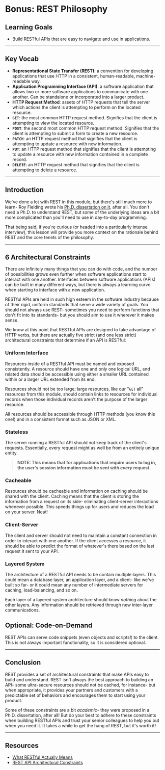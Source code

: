 # Bonus: REST Philosophy

## Learning Goals

- Build RESTful APIs that are easy to navigate and use in applications.

***

## Key Vocab

- **Representational State Transfer (REST)**: a convention for developing
  applications that use HTTP in a consistent, human-readable, machine-readable
  way.
- **Application Programming Interface (API)**: a software application that
  allows two or more software applications to communicate with one another.
  Can be standalone or incorporated into a larger product.
- **HTTP Request Method**: assets of HTTP requests that tell the server which
  actions the client is attempting to perform on the located resource.
- **`GET`**: the most common HTTP request method. Signifies that the client is
  attempting to view the located resource.
- **`POST`**: the second most common HTTP request method. Signifies that the
  client is attempting to submit a form to create a new resource.
- **`PATCH`**: an HTTP request method that signifies that the client is attempting
  to update a resource with new information.
- **`PUT`**: an HTTP request method that signifies that the client is attempting
  to update a resource with new information contained in a complete record.
- **`DELETE`**: an HTTP request method that signifies that the client is
  attempting to delete a resource.

***

## Introduction

We've done a lot with REST in this module, but there's still much more to learn-
Roy Fielding wrote his [Ph.D. dissertation on it](
https://www.ics.uci.edu/~fielding/pubs/dissertation/fielding_dissertation.pdf),
after all. You don't need a Ph.D. to understand REST, but some of the underlying
ideas are a bit more complicated than you'll need to use in day-to-day
programming.

That being said, if you're curious (or headed into a particularly intense
interview), this lesson will provide you more context on the rationale behind
REST and the core tenets of the philosophy.

***

## 6 Architectural Constraints

There are infinitely many things that you can do with code, and the number of
possibilities grows even further when software applications start to interact
with one another. Interfaces between software applications (APIs) can be built
in many different ways, but there is always a learning curve when starting to
interface with a new application.

RESTful APIs are held in such high esteem in the software industry because of
their rigid, uniform standards that serve a wide variety of goals. You should
not always use REST- sometimes you need to perform functions that don't fit into
its standards- but you should aim to use it wherever it makes sense.

We know at this point that RESTful APIs are designed to take advantage of HTTP
verbs, but there are actually five strict (and one less strict) architectural
constraints that determine if an API is RESTful:

### Uniform Interface

Resources inside of a RESTful API must be named and exposed consistently. A
resource should have one and only one logical URL, and related data should be
accessible using either a smaller URL contained within or a larger URL extended
from its end.

Resources should not be too large; large resources, like our "`GET` all"
resources from this module, should contain links to resources for individual
records when those individual records aren't the purpose of the larger
resource.

All resources should be accessible through HTTP methods (you know this one!) and
in a consistent format such as JSON or XML.

### Stateless

The server running a RESTful API should not keep track of the client's requests.
Essentially, every request might as well be from an entirely unique entity.

> **NOTE: This means that for applications that require users to log in, the
  user's session information must be sent with _every_ request.**

### Cacheable

Resources should be cacheable and information on caching should be shared with
the client. Caching means that the client is storing the information from a
request on its side- eliminating client-server interactions whenever possible.
This speeds things up for users and reduces the load on your server. Neat!

### Client-Server

The client and server should not need to maintain a constant connection in order
to interact with one another. If the client accesses a resource, it should be
able to predict the format of whatever's there based on the last request it sent
to your API.

### Layered System

The architecture of a RESTful API needs to be contain multiple layers. This
could mean a database layer, an application layer, and a client- like we've
built so far- or it could mean any number of intermediate servers for caching,
load-balancing, and so on.

Each layer of a layered system architecture should know _nothing_ about the
other layers. Any information should be retrieved through new inter-layer
communications.

## Optional: Code-on-Demand

REST APIs can serve code snippets (even objects and scripts!) to the client.
This is not always important functionality, so it is considered optional.

***

## Conclusion

REST provides a set of architectural constraints that make APIs easy to build
and understand. REST isn't always the best approach to building an API-
some ultra-secure resources should not be cached, for instance- but when
appropriate, it provides your partners and customers with a predictable set of
behaviors and encourages them to start using your product.

Some of these constraints are a bit _academic_- they were proposed in a Ph.D.
dissertation, after all! But do your best to adhere to these constraints when
building RESTful APIs and trust your senior colleagues to help you out when you
need it. It takes a while to get the hang of REST, but it's worth it!

***

## Resources

- [What RESTful Actually Means](https://codewords.recurse.com/issues/five/what-restful-actually-means)
- [REST API Architectural Constraints](https://www.geeksforgeeks.org/rest-api-architectural-constraints/)
